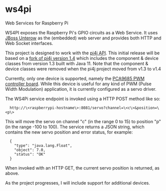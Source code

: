 # ws4pi
Web Services for Raspberry Pi

WS4PI exposes the Raspberry Pi's GPIO circuits as a Web Service. It uses [JBoss Unterow](https://undertow.io/)
as the (embedded) web server and provides both HTTP and Web Socket interfaces.

This project is designed to work with the [pi4j API](https://pi4j.com/]pi4j).
This initial release will be based on a [fork of pi4j version 1.4](https://github.com/bbrodt/pi4j-v1)
which includes the component & device classes from version 1.3 built with Java 11.
Note that the component & device classes were removed when the pi4j project moved from v1.3 to v1.4

Currently, only one device is supported, namely the [PCA9685 PWM controller board](https://learn.adafruit.com/16-channel-pwm-servo-driver?view=all).
While this device is useful for any kind of PWM (Pulse Width Modulation) application, it is currently configured as a servo driver.

The WS4Pi service endpoint is invoked using a HTTP POST method like so:

```
  http://\<raspberrypi-hostname\>:8081/servo?channel=\<c\>&position=\<p\>
```

This will move the servo on channel "c" (in the range 0 to 15) to position "p" (in the range -100 to 100).
The service returns a JSON string, which contains the new servo position and error status, for example:

```  
  {
    "type": "java.lang.Float",
    "object": 7.0,
    "status": "OK"
  }
```

When invoked with an HTTP GET, the current servo position is returned, as above.
  
As the project progresses, I will include support for additional devices.
